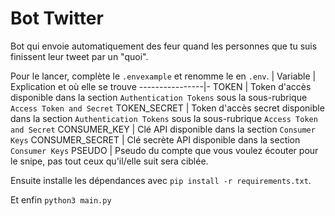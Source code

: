 # Bot Twitter

Bot qui envoie automatiquement des feur quand les personnes que tu suis finissent leur tweet par un "quoi".

Pour le lancer, complète le `.envexample` et renomme le en `.env`.
| Variable      | Explication et où elle se trouve
----------------|-
TOKEN           | Token d'accès disponible dans la section `Authentication Tokens` sous la sous-rubrique `Access Token and Secret`
TOKEN_SECRET    | Token d'accès secret disponible dans la section `Authentication Tokens` sous la sous-rubrique `Access Token and Secret`
CONSUMER_KEY    | Clé API disponible dans la section `Consumer Keys`
CONSUMER_SECRET | Clé secrète API disponible dans la section `Consumer Keys`
PSEUDO          | Pseudo du compte que vous voulez écouter pour le snipe, pas tout ceux qu'il/elle suit sera ciblée.

Ensuite installe les dépendances avec `pip install -r requirements.txt`.

Et enfin  `python3 main.py`
